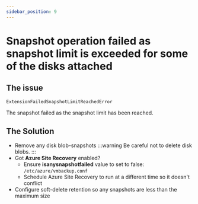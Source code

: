 ```yaml
---
sidebar_position: 9
---
```


# Snapshot operation failed as snapshot limit is exceeded for some of the disks attached

## The issue

`ExtensionFailedSnapshotLimitReachedError`

The snapshot failed as the snapshot limit has been reached.

## The Solution

- Remove any disk blob-snapshots 
:::warning
Be careful not to delete disk blobs.
:::
- Got **Azure Site Recovery** enabled?
    - Ensure **isanysnapshotfailed** value to set to false: `/etc/azure/vmbackup.conf`
    - Schedule Azure Site Recovery to run at a different time so it doesn't conflict
- Configure soft-delete retention so any snapshots are less than the maximum size